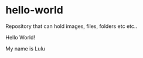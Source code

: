 # hello-world
Repository that can hold images, files, folders etc etc.. 



Hello World!

My name is Lulu
